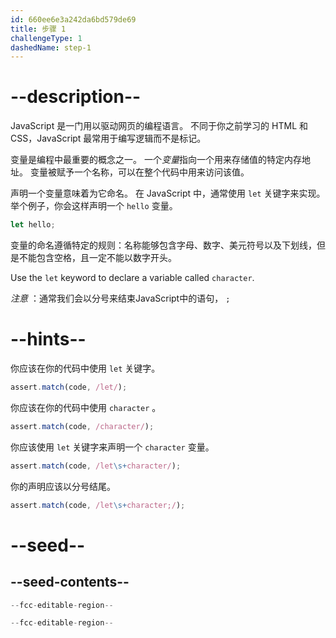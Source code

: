 ```yaml
---
id: 660ee6e3a242da6bd579de69
title: 步骤 1
challengeType: 1
dashedName: step-1
---
```


# --description--

JavaScript 是一门用以驱动网页的编程语言。 不同于你之前学习的 HTML 和 CSS，JavaScript 最常用于编写逻辑而不是标记。

变量是编程中最重要的概念之一。 一个<dfn>变量</dfn>指向一个用来存储值的特定内存地址。 变量被赋予一个名称，可以在整个代码中用来访问该值。

声明一个变量意味着为它命名。 在 JavaScript 中，通常使用 `let` 关键字来实现。 举个例子，你会这样声明一个 `hello` 变量。

```js
let hello;
```

变量的命名遵循特定的规则：名称能够包含字母、数字、美元符号以及下划线，但是不能包含空格，且一定不能以数字开头。

Use the `let` keyword to declare a variable called `character`.

_注意_ ：通常我们会以分号来结束JavaScript中的语句， `;`

# --hints--

你应该在你的代码中使用 `let` 关键字。

```js
assert.match(code, /let/);
```

你应该在你的代码中使用 `character` 。

```js
assert.match(code, /character/);
```

你应该使用 `let` 关键字来声明一个 `character` 变量。

```js
assert.match(code, /let\s+character/);
```

你的声明应该以分号结尾。

```js
assert.match(code, /let\s+character;/);
```

# --seed--

## --seed-contents--

```js
--fcc-editable-region--

--fcc-editable-region--
```
